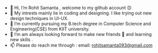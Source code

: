 - 👋 Hi, I’m Rohit Samanta , welcome to my github account 😊
- 👀 My intrests mainly lie in coding and designing. I like trying out new design techniques in UI-UX.
- 🌱 I’m currently pursuing my B.tech degree in Computer Science and Engineering(CSE) from KIIT university.
- 💞️ I’m am always looking forward to make new friends 🤝 and learning new skills .
- 📫 Please do reach me through : email: rohitsamanta093@gmail.com

<!---
Spectrum001-rgb/Spectrum001-rgb is a ✨ special ✨ repository because its `README.md` (this file) appears on your GitHub profile.
You can click the Preview link to take a look at your changes.
--->
